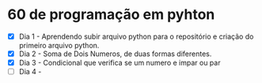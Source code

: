 # 60 de programação em pyhton

- [x] Dia 1 - Aprendendo subir arquivo python para o repositório e criação do primeiro arquivo python.
- [x] Dia 2 - Soma de Dois Numeros, de duas formas diferentes.
- [x] Dia 3 - Condicional que verifica se um numero e impar ou par
- [ ] Dia 4 -